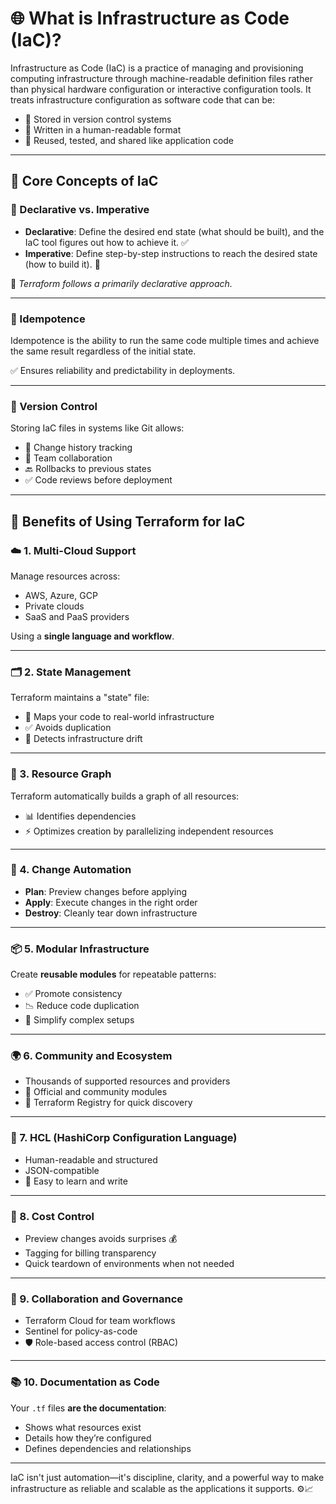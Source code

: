 # 🌐 What is Infrastructure as Code (IaC)?

Infrastructure as Code (IaC) is a practice of managing and provisioning computing infrastructure through machine-readable definition files rather than physical hardware configuration or interactive configuration tools. It treats infrastructure configuration as software code that can be:

* 💾 Stored in version control systems
* 📜 Written in a human-readable format
* 🔄 Reused, tested, and shared like application code

---

## 🧱 Core Concepts of IaC

### 📝 Declarative vs. Imperative

* **Declarative**: Define the desired end state (what should be built), and the IaC tool figures out how to achieve it. ✅
* **Imperative**: Define step-by-step instructions to reach the desired state (how to build it). 🔧

🔹 *Terraform follows a primarily declarative approach.*

---

### 🔁 Idempotence

Idempotence is the ability to run the same code multiple times and achieve the same result regardless of the initial state.

✅ Ensures reliability and predictability in deployments.

---

### 📂 Version Control

Storing IaC files in systems like Git allows:

* 📜 Change history tracking
* 👥 Team collaboration
* 🔙 Rollbacks to previous states
* ✅ Code reviews before deployment

---

## 🚀 Benefits of Using Terraform for IaC

### ☁️ 1. Multi-Cloud Support

Manage resources across:

* AWS, Azure, GCP
* Private clouds
* SaaS and PaaS providers

Using a **single language and workflow**.

---

### 🗂️ 2. State Management

Terraform maintains a "state" file:

* 🧠 Maps your code to real-world infrastructure
* ✅ Avoids duplication
* 🔄 Detects infrastructure drift

---

### 🔗 3. Resource Graph

Terraform automatically builds a graph of all resources:

* 📊 Identifies dependencies
* ⚡ Optimizes creation by parallelizing independent resources

---

### 🔄 4. Change Automation

* **Plan**: Preview changes before applying
* **Apply**: Execute changes in the right order
* **Destroy**: Cleanly tear down infrastructure

---

### 📦 5. Modular Infrastructure

Create **reusable modules** for repeatable patterns:

* ✅ Promote consistency
* 📉 Reduce code duplication
* 📐 Simplify complex setups

---

### 🌍 6. Community and Ecosystem

* Thousands of supported resources and providers
* 🧰 Official and community modules
* 🔌 Terraform Registry for quick discovery

---

### 📝 7. HCL (HashiCorp Configuration Language)

* Human-readable and structured
* JSON-compatible
* 🚀 Easy to learn and write

---

### 💸 8. Cost Control

* Preview changes avoids surprises 💰
* Tagging for billing transparency
* Quick teardown of environments when not needed

---

### 👥 9. Collaboration and Governance

* Terraform Cloud for team workflows
* Sentinel for policy-as-code
* 🛡️ Role-based access control (RBAC)

---

### 📚 10. Documentation as Code

Your `.tf` files **are the documentation**:

* Shows what resources exist
* Details how they’re configured
* Defines dependencies and relationships

---

IaC isn't just automation—it's discipline, clarity, and a powerful way to make infrastructure as reliable and scalable as the applications it supports. ⚙️📈
